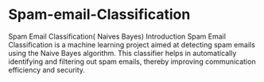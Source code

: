 # Spam-email-Classification
Spam Email Classification( Naives Bayes)
Introduction
Spam Email Classification is a machine learning project aimed at detecting spam emails using the Naive Bayes algorithm. This classifier helps in automatically identifying and filtering out spam emails, thereby improving communication efficiency and security.
